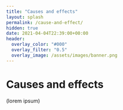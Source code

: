 ```yaml
---
title: "Causes and effects"
layout: splash
permalink: /cause-and-effect/
hidden: true
date: 2021-04-04T22:39:00+00:00
header:
  overlay_color: "#000"
  overlay_filter: "0.5"
  overlay_image: /assets/images/banner.png
---
```


# Causes and effects

(lorem ipsum)